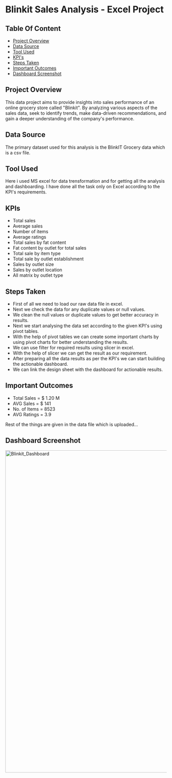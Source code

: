 # Blinkit Sales Analysis - Excel Project

## Table Of Content

- [Project Overview](#project-overview)
- [Data Source](#data-source)
- [Tool Used](#tool-used)
- [KPI's](#kpis)
- [Steps Taken](#steps-taken)
- [Important Outcomes](#important-outcomes)
- [Dashboard Screenshot](#dashboard-screenshot)

## Project Overview

This data project aims to provide insights into sales performance of an online grocery store called "Blinkit". By analyzing various aspects of the sales data, seek to identify trends, make data-driven recommendations, and gain a deeper understanding of the company's performance.

## Data Source

The primary dataset used for this analysis is the BlinkIT Grocery data which is a csv file. 

## Tool Used

Here i used MS excel for data trensformation and for getting all the analysis and dashboarding. I have done all the task only on Excel according to the KPI's requirements. 

## KPIs

-	Total sales
-	Average sales 
-	Number of items 
-	Average ratings
-	Total sales by fat content
-	Fat content by outlet for total sales
-	Total sale by item type 
-	Total sale by outlet establishment 
-	Sales by outlet size
-	Sales by outlet location
-	All matrix by outlet type

## Steps Taken 

- First of all we need to load our raw data file in excel.
- Next we check the data for any duplicate values or null values.
- We clean the null values or duplicate values to get better accuracy in results.
- Next we start analysing the data set according to the given KPI's using pivot tables.
- With the help of pivot tables we can create some important charts by using pivot charts for better understanding the results.
- We can use filter for required results using slicer in excel.
- With the help of slicer we can get the result as our requirement.
- After preparing all the data results as per the KPI's we can start building the actionable dashboard.
- We can link the design sheet with the dashboard for actionable results.

## Important Outcomes

- Total Sales  = $ 1.20 M
- AVG Sales    = $ 141
- No. of Items = 8523
- AVG Ratings  = 3.9

Rest of the things are given in the data file which is uploaded...

## Dashboard Screenshot

<img width="1002" alt="Blinkit_Dashboard" src="https://github.com/user-attachments/assets/5bb1d1de-95cc-45f5-9e20-8c1723492c11" />




